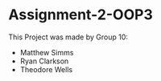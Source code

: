 # Assignment-2-OOP3

This Project was made by Group 10:

- Matthew Simms
- Ryan Clarkson
- Theodore Wells
